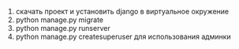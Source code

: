 1. скачать проект и установить django в виртуальное окружение
2. python manage.py migrate
3. python manage.py runserver
4. python manage.py createsuperuser для использования админки
